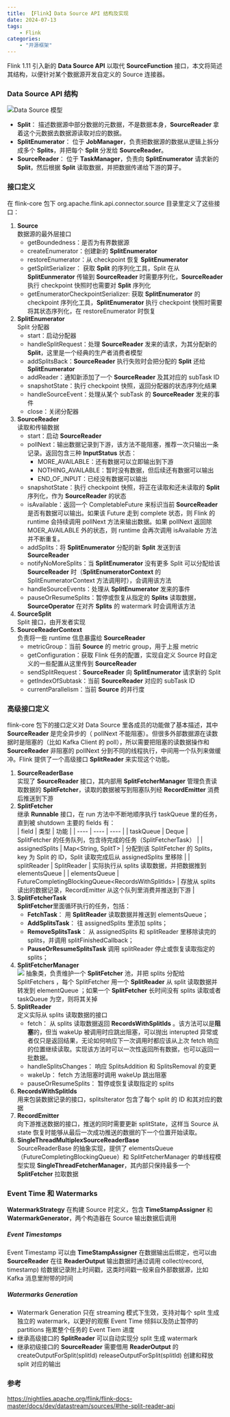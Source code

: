 ```yaml
---
title: 【Flink】Data Source API 结构及实现
date: 2024-07-13
tags:
    - Flink 
categories:
    - "开源框架"
---
```

Flink 1.11 引入新的 **Data Source API** 以取代 **SourceFunction** 接口，本文将简述其结构，以便针对某个数据源开发自定义的 Source 连接器。
<!--more-->
### Data Source API 结构
![Data Source 模型](https://nightlies.apache.org/flink/flink-docs-master/fig/source_components.svg)
- **Split**： 描述数据源中部分数据的元数据，不是数据本身，**SourceReader** 拿着这个元数据去数据源读取对应的数据。
- **SplitEnumerator**： 位于 **JobManager**，负责把数据源的数据从逻辑上拆分成多个 **Splits**，并把每个 **Split** 分发给 **SourceReader**。
- **SourceReader**： 位于 **TaskManager**，负责向 **SplitEnumerator** 请求新的 **Split**，然后根据 **Split** 读取数据，并把数据传递给下游的算子。

### 接口定义
在 flink-core 包下 org.apache.flink.api.connector.source 目录里定义了这些接口：
1. **Source**   
数据源的最外层接口
    - getBoundedness：是否为有界数据源
    - createEnumerator：创建新的 **SplitEnumerator**
    - restoreEnumerator：从 checkpoint 恢复 **SplitEnumerator**
    - getSplitSerializer： 获取 **Split** 的序列化工具，Split 在从 **SplitEunmerator** 传输到 **SourceReader** 时需要序列化，**SourceReader** 执行 checkpoint 快照时也需要对 **Split** 序列化
    - getEnumeratorCheckpointSerializer: 获取 **SplitEnumerator** 的 checkpoint 序列化工具，**SplitEnumerator** 执行 checkpoint 快照时需要将其状态序列化，在 restoreEnumerator 时恢复
2. **SplitEnumerator**   
Split 分配器
    - start：启动分配器
    - handleSplitRequest：处理 **SourceReader** 发来的请求，为其分配新的 **Split**，这里是一个经典的生产者消费者模型
    - addSplitsBack：**SourceReader** 执行失败时会把分配的 **Split** 还给 **SplitEnumerator**
    - addReader：通知新添加了一个 **SourceReader** 及其对应的 subTask ID
    - snapshotState：执行 checkpoint 快照，返回分配器的状态序列化结果
    - handleSourceEvent：处理从某个 subTask 的 **SourceReader** 发来的事件
    - close：关闭分配器
3. **SourceReader**   
读取和传输数据
    - start：启动 **SourceReader**
    - pollNext：输出数据记录到下游，该方法不能阻塞，推荐一次只输出一条记录。返回包含三种 **InputStatus** 状态：
        - MORE_AVAILABLE：还有数据可以立即输出到下游
        - NOTHING_AVAILABLE：暂时没有数据，但后续还有数据可以输出
        - END_OF_INPUT：已经没有数据可以输出
    - snapshotState：执行 checkpoint 快照，将正在读取和还未读取的 **Split** 序列化，作为 **SourceReader** 的状态
    - isAvailable：返回一个 CompletableFuture 来标识当前 **SourceReader** 是否有数据可以输出。如果该 Future 走到 complete 状态，则 Flink 的 runtime 会持续调用 pollNext 方法来输出数据。如果 pollNext 返回除 MOER_AVAILABLE 外的状态，则 runtime 会再次调用 isAvailable 方法并不断重复。
    - addSplits：将 **SplitEnumerator** 分配的新 **Split** 发送到该 **SourceReader**
    - notifyNoMoreSplits：当 **SplitEnumerator** 没有更多 Split 可以分配给该 **SourceReader** 时（**SplitEnumeratorContext** 的 SplitEnumeratorContext 方法调用时），会调用该方法
    - handleSourceEvents：处理从 **SplitEnumerator** 发来的事件
    - pauseOrResumeSplits：暂停或恢复从指定的 **Splits** 读取数据，**SourceOperator** 在对齐 **Splits** 的 watermark 时会调用该方法
4. **SourceSplit**   
Split 接口，由开发者实现
5. **SourceReaderContext**   
负责将一些 runtime 信息暴露给 **SourceReader**
    - metricGroup：当前 **Source** 的 metric group，用于上报 metric
    - getConfiguration：获取 Flink 任务的配置，实现自定义 Source 时自定义的一些配置从这里传到 **SourceReader**
    - sendSplitRequest：**SourceReader** 向 **SplitEnumerator** 请求新的 Split
    - getIndexOfSubtask：当前 **SourceReader** 对应的 subTask ID
    - currentParallelism：当前 **Source** 的并行度

### 高级接口定义
flink-core 包下的接口定义对 Data Source 里各成员的功能做了基本描述，其中 **SourceReader** 是完全异步的（ pollNext 不能阻塞）。但很多外部数据源在读数据时是阻塞的（比如 Kafka Client 的 poll），所以需要把阻塞的读数据操作和 **SourceReader** 非阻塞的 pollNext 分到不同的线程执行，中间用一个队列来做缓冲。Flink 提供了一个高级接口 **SplitReader** 来实现这个功能。
1. **SourceReaderBase**   
实现了 **SourceReader** 接口，其内部用 **SplitFetcherManager** 管理负责读取数据的 **SplitFetcher**，读取的数据被写到阻塞队列经 **RecordEmitter** 消费后推送到下游
2. **SplitFetcher**   
继承 **Runnable** 接口，在 run 方法中不断地顺序执行 taskQueue 里的任务，直到被 shutdown 
主要的 fields 有：   
| field | 类型 | 功能 |
| ---- | ---- | ---- |
| taskQueue | Deque<SplitFetcherTask> | SplitFetcher 的任务队列，包含待完成的任务（SplitFetcherTask） |
| assignedSplits | Map<String, SplitT> | 分配到该 SplitFetcher 的 Splits，key 为 Split 的 ID，Split 读取完成后从 assignedSplits 里移除 |
| splitReader | SplitReader | 实际执行从 splits 读取数据，并把数据推到 elementsQueue |
| elementsQueue | FutureCompletingBlockingQueue<RecordsWithSplitIds<E>> | 存放从 splits 读出的数据记录，RecordEmitter 从这个队列里消费并推送到下游 |
3. **SplitFetcherTask**   
**SplitFetcher**里面循环执行的任务，包括：
    - **FetchTask**： 用 **SplitReader** 读取数据并推送到 elementsQueue；
    - **AddSplitsTask**： 往 assignedSplits 里添加 splits；
    - **RemoveSplitsTask**： 从 assignedSplits 和 splitReader 里移除读完的 splits，并调用 splitFinishedCallback；
    - **PauseOrResumeSplitsTask** 调用 splitReader 停止或恢复读取指定的 splits；
4. **SplitFetcherManager**   
![](https://nightlies.apache.org/flink/flink-docs-master/fig/source_reader.svg)
抽象类，负责维护一个 **SplitFetcher** 池，并把 splits 分配给 SplitFetchers ，每个 SplitFetcher 用一个 **SplitReader** 从 split 读取数据并转发到 elementQueue ；如果一个 **SplitFetcher** 长时间没有 splits 读取或者 taskQueue 为空，则将其关掉
5. **SplitReader**   
定义实际从 splits 读取数据的接口
    - fetch： 从 splits 读取数据返回 **RecordsWithSplitIds** 。该方法可以是**阻塞**的，但当 wakeUp 被调用时应跳出阻塞，可以抛出 interupted 异常或者仅只是返回结果，无论如何响应下一次调用时都应该从上次 fetch 响应的位置继续读取。实现该方法时可以一次性返回所有数据，也可以返回一批数据。
    - handleSplitsChanges： 响应 SplitsAddition 和 SplitsRemoval 的变更
    - wakeUp： fetch 方法阻塞时调用 wakeUp 跳出阻塞
    - pauseOrResumeSplits： 暂停或恢复读取指定的 splits
6. **RecordsWithSplitIds**   
用来包装数据记录的接口，splitsIterator 包含了每个 split 的 ID 和其对应的数据
7. **RecordEmitter**   
向下游推送数据的接口，推送的同时需要更新 splitState，这样当 Source 从 state 恢复时能够从最后一次成功推送的数据的下一个位置开始读取。
8. **SingleThreadMultiplexSourceReaderBase**   
SourceReaderBase 的抽象实现，提供了 elementsQueue （FutureCompletingBlockingQueue）和 SplitFetcherManager 的单线程模型实现 **SingleThreadFetcherManager**，其内部只保持最多一个 **SplitFetcher** 拉取数据

### Event Time 和 Watermarks
**WatermarkStrategy** 在构建 Source 时定义，包含 **TimeStampAssigner** 和 **WatermarkGenerator**，两个构造器在 Source 输出数据后调用   
##### Event Timestamps
Event Timestamp 可以由 **TimeStampAssigner** 在数据输出后绑定，也可以由 **SourceReader** 在往 **ReaderOutput** 输出数据时通过调用 collect(record, timestamp) 给数据记录附上时间戳，这类时间戳一般来自外部数据源，比如 Kafka 消息里附带的时间
##### Watermarks Generation
- Watermark Generation 只在 streaming 模式下生效，支持对每个 split 生成独立的 watermark，以更好的观察 Event Time 倾斜以及防止暂停的 partitions 拖累整个任务的 Event Tiem 进度
- 继承高级接口的 **SplitReader** 可以自动实现分 split 生成 watermark
- 继承初级接口的 **SourceReader** 需要借用 **ReaderOutput** 的 createOutputForSplit(splitId) releaseOutputForSplit(splitId) 创建和释放 split 对应的输出

### 参考
https://nightlies.apache.org/flink/flink-docs-master/docs/dev/datastream/sources/#the-split-reader-api